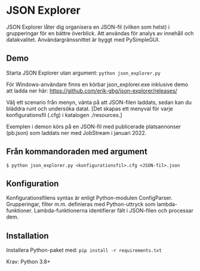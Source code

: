 # JSON Explorer

JSON Explorer låter dig organisera en JSON-fil (vilken som helst) i grupperingar för en bättre överblick. Att användas för analys av innehåll och datakvalitet. Användargränssnittet är byggt med PySimpleGUI. 

## Demo

Starta JSON Explorer utan argument: `python json_explorer.py`

För Windows-användare finns en körbar json_explorer.exe inklusive demo att ladda ner här: https://github.com/erik-gbg/json-explorer/releases/

Välj ett scenario från menyn, vänta på att JSON-filen laddats, sedan kan du bläddra runt och undersöka datat. [Det skapas ett menyval för varje konfigurationsfil (.cfg) i katalogen ./resources.]

Exemplen i demon körs på en JSON-fil med publicerade platsannonser (pb.json) som laddats ner med JobStream i januari 2022.

## Från kommandoraden med argument

    $ python json_explorer.py <konfigurationsfil>.cfg <JSON-fil>.json

## Konfiguration

Konfigurationsfilens syntax är enligt Python-modulen ConfigParser. Grupperingar, filter m.m. definieras med Python-uttryck som lambda-funktioner. Lambda-funktionerna identifierar fält i JSON-filen och processar dem.

## Installation

Installera Python-paket med: `pip install -r requirements.txt`

Krav: Python 3.8+  

